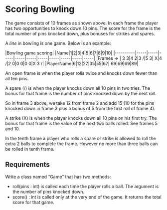 # Scoring Bowling

The game consists of 10 frames as shown above.  In each frame the player has
two opportunities to knock down 10 pins.  The score for the frame is the total
number of pins knocked down, plus bonuses for strikes and spares.

A _line_ in bowling is one game.  Below is an example:

|Bowling game scoring|
|Name|1|2|3|4|5|6|7|8|9|10|
|----------|-----|-----|-----|-----|-----|-----|-----|-----|-----|-----|
|Frames => | 3   3|4    2|3   /|5   3|  X|4    /|2   0|0    0|0    0|X  3  /| 
|PlayerName|6|12|27|35|55|67| 69|69|69|89|  


An open frame is when the player rolls twice and knocks down fewer than all ten pins.

A spare (/) is when the player knocks down all 10 pins in two tries.  The bonus for that frame is the number of pins knocked down by the next roll.  

So in frame 3 above, we take 12 from frame 2 and add 15 (10 for the pins knocked down in frame 3 plus a bonus of 5 from the first roll of frame 4).

A strike (X) is when the player knocks down all 10 pins on his first try.  The bonus for that frame is the value of the next two balls rolled.  See frames 5 and 10.

In the tenth frame a player who rolls a spare or strike is allowed to roll the extra 2 balls to complete the frame.  However no more than three balls can be rolled in tenth frame.

## Requirements
Write a class named “Game” that has two methods:
 * roll(pins : int) is called each time the player rolls a ball.  The argument is the number of pins knocked down.
 * score() : int is called only at the very end of the game.  It returns the total score for that game.





